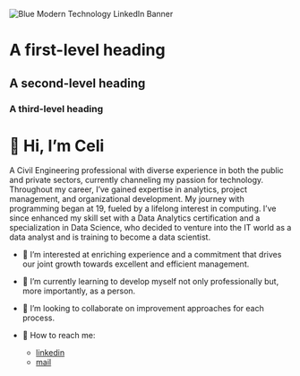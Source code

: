 
![Blue Modern Technology LinkedIn Banner](https://github.com/user-attachments/assets/779dbe77-f12b-4778-9eba-9b21fdd3ffed)
# A first-level heading
## A second-level heading
### A third-level heading


# 👋 **Hi, I’m Celi**

A Civil Engineering professional with diverse experience in both the public and private sectors, currently channeling my passion for technology. Throughout my career, I’ve gained expertise in analytics, project management, and organizational development. My journey with programming began at 19, fueled by a lifelong interest in computing. I’ve since enhanced my skill set with a Data Analytics certification and a specialization in Data Science, who decided to venture into the IT world as a data analyst and is training to become a data scientist.

- 👀 I’m interested at enriching experience and a commitment that drives our joint growth towards excellent and efficient management.
- 🌱 I’m currently learning to develop myself not only professionally but, more importantly, as a person.
- 💞️ I’m looking to collaborate on improvement approaches for each process.
- 🔎 How to reach me:
 
  - [linkedin](www.linkedin.com/in/celinagriselfurbatto)
  - [mail](celifurbis@gmail.com)
  
<!---
celifurbis/celifurbis is a ✨ special ✨ repository because its `README.md` (this file) appears on your GitHub profile.
You can click the Preview link to take a look at your changes.
--->
